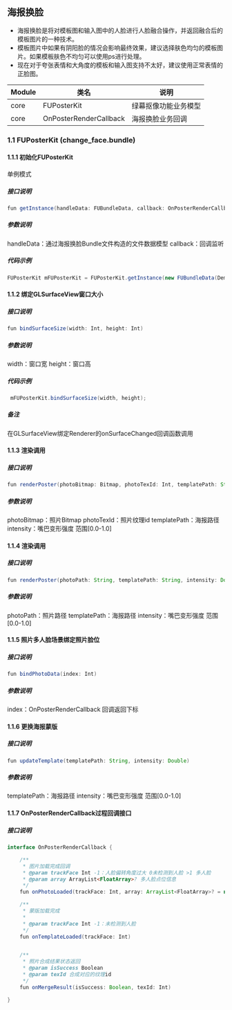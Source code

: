 

## 海报换脸

-  海报换脸是将对模板图和输入图中的人脸进行人脸融合操作，并返回融合后的模板图片的一种技术。
-  模板图片中如果有阴阳脸的情况会影响最终效果，建议选择肤色均匀的模板图片。如果模板肤色不均匀可以使用ps进行处理。
-  现在对于夸张表情和大角度的模板和输入图支持不太好，建议使用正常表情的正脸图。

| Module | 类名               |  说明                                                   |
| ------ | ---------------------- | ---------------------------------------------------------- |
| core | FUPosterKit |  绿幕抠像功能业务模型                                           |
| core | OnPosterRenderCallback |  海报换脸业务回调                                           |

### 1.1 FUPosterKit (change_face.bundle)

#### 1.1.1 初始化FUPosterKit
单例模式
##### 接口说明
```java
fun getInstance(handleData: FUBundleData, callback: OnPosterRenderCallback): FUPosterKit
```
##### 参数说明
handleData：通过海报换脸Bundle文件构造的文件数据模型
callback：回调监听

##### 代码示例
```java
FUPosterKit mFUPosterKit = FUPosterKit.getInstance(new FUBundleData(DemoConfig.BUNDLE_POSTER_CHANGE_FACE), mOnPosterRenderCallback);
```
#### 1.1.2 绑定GLSurfaceView窗口大小
##### 接口说明
```java
fun bindSurfaceSize(width: Int, height: Int)
```
##### 参数说明
width：窗口宽
height：窗口高 
##### 代码示例
```java
 mFUPosterKit.bindSurfaceSize(width, height);
```
##### 备注
在GLSurfaceView绑定Renderer的onSurfaceChanged回调函数调用

#### 1.1.3 渲染调用
##### 接口说明
```java
fun renderPoster(photoBitmap: Bitmap, photoTexId: Int, templatePath: String, intensity: Double) 
```
##### 参数说明
photoBitmap：照片Bitmap
photoTexId：照片纹理id
templatePath：海报路径
intensity：嘴巴变形强度  范围[0.0-1.0] 

#### 1.1.4 渲染调用
##### 接口说明
```java
fun renderPoster(photoPath: String, templatePath: String, intensity: Double) 
```
##### 参数说明
photoPath：照片路径 
templatePath：海报路径
intensity：嘴巴变形强度  范围[0.0-1.0] 

#### 1.1.5 照片多人脸场景绑定照片脸位
##### 接口说明
```java
fun bindPhotoData(index: Int)
```
##### 参数说明
index：OnPosterRenderCallback 回调返回下标  


#### 1.1.6 更换海报蒙版
##### 接口说明
```java
fun updateTemplate(templatePath: String, intensity: Double)
```
##### 参数说明
templatePath：海报路径
intensity：嘴巴变形强度  范围[0.0-1.0] 

#### 1.1.7 OnPosterRenderCallback过程回调接口
##### 接口说明
```java
interface OnPosterRenderCallback {

    /**
     * 图片加载完成回调
     * @param trackFace Int -1：人脸偏转角度过大 0未检测到人脸 >1 多人脸
     * @param array ArrayList<FloatArray>? 多人脸点位信息
     */
    fun onPhotoLoaded(trackFace: Int, array: ArrayList<FloatArray>? = null)

    /**
     * 蒙版加载完成
     *
     * @param trackFace Int -1：未检测到人脸
     */
    fun onTemplateLoaded(trackFace: Int)


    /**
     * 照片合成结果状态返回
     * @param isSuccess Boolean
     * @param texId 合成对应的纹理id
     */
    fun onMergeResult(isSuccess: Boolean, texId: Int)

}
```
